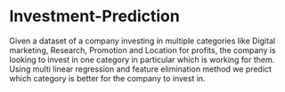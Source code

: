 # Investment-Prediction
Given a dataset of a company investing in multiple categories like Digital marketing, Research, Promotion and Location for profits, the company is looking to invest in one category in particular which is working for them. Using multi linear regression and feature elimination method we predict which category is better for the company to invest in. 
